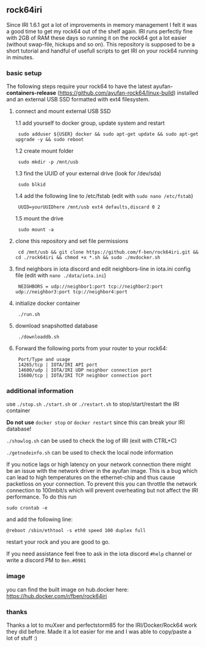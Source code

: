 ## rock64iri
Since IRI 1.6.1 got a lot of improvements in memory management I felt it was a good time to get my rock64 out of the shelf again. IRI runs perfectly fine with 2GB of RAM these days so running it on the rock64 got a lot easier (without swap-file, hickups and so on). This repository is supposed to be a short tutorial and handful of usefull scripts to get IRI on your rock64 running in minutes.

### basic setup
The following steps require your rock64 to have the latest ayufan-**containers-release** (https://github.com/ayufan-rock64/linux-build) installed and an external USB SSD formatted with ext4 filesystem.

1. connect and mount external USB SSD

	1.1 add yourself to docker group, update system and restart
	
		sudo adduser ${USER} docker && sudo apt-get update && sudo apt-get upgrade -y && sudo reboot

	1.2 create mount folder
	
		sudo mkdir -p /mnt/usb
	
	1.3 find the UUID of your external drive (look for /dev/sda)
	
		sudo blkid
	
	1.4 add the following line to /etc/fstab (edit with ```sudo nano /etc/fstab```)
	
		UUID=yourUUIDhere /mnt/usb ext4 defaults,discard 0 2
	
	1.5 mount the drive

		sudo mount -a

2. clone this repository and set file permissions

		cd /mnt/usb && git clone https://github.com/f-ben/rock64iri.git && cd ./rock64iri && chmod +x *.sh && sudo ./mvdocker.sh
	
3. find neighbors in iota discord and edit neighbors-line in iota.ini config file (edit with ```nano ./data/iota.ini```)

		NEIGHBORS = udp://neighbor1:port tcp://neighbor2:port udp://neighbor3:port tcp://neighbor4:port
	
4. initialize docker container

		./run.sh

5. download snapshotted database

		./downloaddb.sh

6. Forward the following ports from your router to your rock64:

		Port/Type and usage
		14265/tcp | IOTA/IRI API port
		14600/udp | IOTA/IRI UDP neighbor connection port
		15600/tcp | IOTA/IRI TCP neighbor connection port

### additional information
use ```./stop.sh``` ```./start.sh``` or ```./restart.sh``` to stop/start/restart the IRI container

**Do not use** ```docker stop``` or ```docker restart``` since this can break your IRI database!

```./showlog.sh``` can be used to check the log of IRI (exit with CTRL+C)

```./getnodeinfo.sh``` can be used to check the local node information

If you notice lags or high latency on your network connection there might be an issue with the network driver in the ayufan image. This is a bug which can lead to high temperatures on the ethernet-chip and thus cause packetloss on your connection. To prevent this you can throttle the network connection to 100mbit/s which will prevent overheating but not affect the IRI performance. To do this run

```sudo crontab -e```

and add the following line:

```@reboot /sbin/ethtool -s eth0 speed 100 duplex full```

restart your rock and you are good to go.

If you need assistance feel free to ask in the iota discord ```#help``` channel or write a discord PM to ```Ben.#0981```

### image
you can find the built image on hub.docker here: https://hub.docker.com/r/fben/rock64iri

### thanks
Thanks a lot to muXxer and perfectstorm85 for the IRI/Docker/Rock64 work they did before. Made it a lot easier for me and I was able to copy/paste a lot of stuff :)
